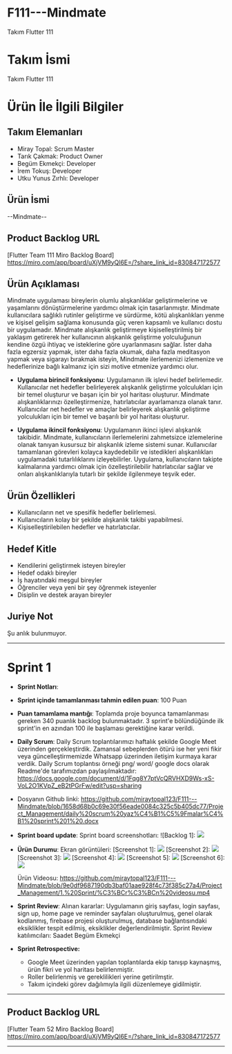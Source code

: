 # F111---Mindmate
Takım Flutter 111


# **Takım İsmi**

Takım Flutter 111

# Ürün İle İlgili Bilgiler

## Takım Elemanları
- Miray Topal: Scrum Master 
- Tarık Çakmak: Product Owner
- Begüm Ekmekçi: Developer
- İrem Tokuş: Developer
- Utku Yunus Zırhlı: Developer

## Ürün İsmi

--Mindmate--

## Product Backlog URL

[Flutter Team 111 Miro Backlog Board] https://miro.com/app/board/uXjVM9yQl6E=/?share_link_id=830847172577

## Ürün Açıklaması

Mindmate uygulaması bireylerin olumlu alışkanlıklar geliştirmelerine ve yaşamlarını dönüştürmelerine yardımcı olmak için tasarlanmıştır. Mindmate kullanıcılara sağlıklı rutinler geliştirme ve sürdürme, kötü alışkanlıkları yenme ve kişisel gelişim sağlama konusunda güç veren kapsamlı ve kullanıcı dostu bir uygulamadır. Mindmate alışkanlık geliştirmeye kişiselleştirilmiş bir yaklaşım getirerek her kullanıcının alışkanlık geliştirme yolculuğunun kendine özgü ihtiyaç ve isteklerine göre uyarlanmasını sağlar. İster daha fazla egzersiz yapmak, ister daha fazla okumak, daha fazla meditasyon yapmak veya sigarayı bırakmak isteyin, Mindmate ilerlemenizi izlemenize ve hedeflerinize bağlı kalmanız için sizi motive etmenize yardımcı olur. 


- **Uygulama birincil fonksiyonu**: Uygulamanın ilk işlevi hedef belirlemedir. Kullanıcılar net hedefler belirleyerek alışkanlık geliştirme yolculukları için bir temel oluşturur ve başarı için bir yol haritası oluşturur. Mindmate alışkanlıklarınızı özelleştirmenize, hatırlatıcılar ayarlamanıza olanak tanır. Kullanıcılar net hedefler ve amaçlar belirleyerek alışkanlık geliştirme yolculukları için bir temel ve başarılı bir yol haritası oluşturur.

- **Uygulama ikincil fonksiyonu**: Uygulamanın ikinci işlevi alışkanlık takibidir. Mindmate, kullanıcıların ilerlemelerini zahmetsizce izlemelerine olanak tanıyan kusursuz bir alışkanlık izleme sistemi sunar. Kullanıcılar tamamlanan görevleri kolayca kaydedebilir ve istedikleri alışkanlıkları uygulamadaki tutarlılıklarını izleyebilirler. Uygulama, kullanıcıların takipte kalmalarına yardımcı olmak için özelleştirilebilir hatırlatıcılar sağlar ve onları alışkanlıklarıyla tutarlı bir şekilde ilgilenmeye teşvik eder.

## Ürün Özellikleri

- Kullanıcıların net ve spesifik hedefler belirlemesi.
- Kullanıcıların kolay bir şekilde alışkanlık takibi yapabilmesi.
- Kişiselleştirilebilen hedefler ve hatırlatıcılar.

## Hedef Kitle

- Kendilerini geliştirmek isteyen bireyler
- Hedef odaklı bireyler
- İş hayatındaki meşgul bireyler
- Öğrenciler veya yeni bir şey öğrenmek isteyenler
- Disiplin ve destek arayan bireyler

## Juriye Not

Şu anlık bulunmuyor.


---

# Sprint 1

- **Sprint Notları**: 

- **Sprint içinde tamamlanması tahmin edilen puan**: 100 Puan


- **Puan tamamlama mantığı**: Toplamda proje boyunca tamamlanması gereken 340 puanlık backlog bulunmaktadır. 3 sprint'e bölündüğünde ilk sprint'in en azından 100 ile başlaması gerektiğine karar verildi.


- **Daily Scrum**: Daily Scrum toplantılarımızı haftalık şekilde Google Meet üzerinden gerçekleştirdik. Zamansal sebeplerden ötürü ise her yeni fikir veya güncelleştirmemizde Whatsapp üzerinden iletişim kurmaya karar verdik. Daily Scrum toplantısı örneği png/ word/ google docs olarak Readme'de tarafımızdan paylaşılmaktadır: https://docs.google.com/document/d/1Fqg8Y7ptVcQRVHXD9Ws-xS-VoL2O1KVpZ_eB2tPGrFw/edit?usp=sharing 
- Dosyanın Github linki: https://github.com/miraytopal123/F111---Mindmate/blob/1658d68b0c69e30f56eade0084c325c5b405dc77/Project_Management/daily%20scrum%20yaz%C4%B1%C5%9Fmalar%C4%B1%20sprint%201%20.docx

- **Sprint board update**: Sprint board screenshotları: 
![Backlog 1]: <img src="Project_Management/1. Sprint/sprint board 1.png" width="auto">


- **Ürün Durumu**: Ekran görüntüleri:
  [Screenshot 1]: <img src="Project_Management/1. Sprint/ürün durumu sprint 1.jpeg" width="auto">
  [Screenshot 2]: <img src="Project_Management/1. Sprint/ürün2.png" width="auto">
  [Screenshot 3]: <img src="Project_Management/1. Sprint/ürün3.png" width="auto">
  [Screenshot 4]: <img src="Project_Management/1. Sprint/ürün6.png" width="auto">
  [Screenshot 5]: <img src="Project_Management/1. Sprint/ürün4.png" width="auto">
  [Screenshot 6]: <img src="Project_Management/1. Sprint/ürün5.png" width="auto">
  
  Ürün Videosu:
  https://github.com/miraytopal123/F111---Mindmate/blob/9e0df9687190db3baf01aae928f4c73f385c27a4/Project_Management/1.%20Sprint/%C3%BCr%C3%BCn%20videosu.mp4
  
  
- **Sprint Review**: 
Alınan kararlar: Uygulamanın giriş sayfası, login sayfası, sign up, home page ve reminder sayfaları oluşturulmuş, genel olarak kodlanmış, firebase projesi oluşturulmuş, database bağlantısındaki eksiklikler tespit edilmiş, eksiklikler değerlendirilmiştir. Sprint Review katılımcıları: Saadet Begüm Ekmekçi

- **Sprint Retrospective:**
  - Google Meet üzerinden yapılan toplantılarda ekip tanışıp kaynaşmış, ürün fikri ve yol haritası belirlenmiştir.
  - Roller belirlenmiş ve gereklilikleri yerine getirilmştir.
  - Takım içindeki görev dağılımıyla ilgili düzenlemeye gidilmiştir.
 


---

## Product Backlog URL

[Flutter Team 52 Miro Backlog Board] https://miro.com/app/board/uXjVM9yQl6E=/?share_link_id=830847172577

---
